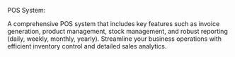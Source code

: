 POS System:

A comprehensive POS system that includes key features such as invoice generation, product management, stock management, and robust reporting (daily, weekly, monthly, yearly). Streamline your business operations with efficient inventory control and detailed sales analytics.
